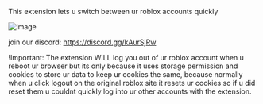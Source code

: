 This extension lets u switch between ur roblox accounts quickly

![image](https://github.com/user-attachments/assets/762cfdc8-39f2-4b09-8388-1f6417379b83)

join our discord: https://discord.gg/kAurSjRw


!Important: The extension WILL log you out of ur roblox account when u reboot ur browser but its only because it uses storage permission and cookies to store ur data to keep ur cookies the same, because normally when u click logout on the original roblox site it resets ur cookies so if u did reset them u couldnt quickly log into ur other accounts with the extension.
